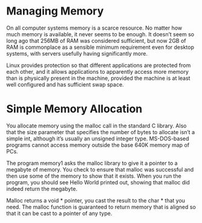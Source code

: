 <h1>Managing Memory</h1>
On all computer systems memory is a scarce resource. No matter how much memory is available, it never seems to be enough. It doesn’t seem so long ago that 256MB of RAM was considered sufficient, but now 2GB of RAM is commonplace as a sensible minimum requirement even for desktop systems, with servers usefully having significantly more.


Linux provides protection so that different applications are protected from each other, and it allows applications to apparently access more memory than is physically present in the machine, provided the machine is at least well configured and has sufficient swap space.

<h1>Simple Memory Allocation</h1>
You allocate memory using the malloc call in the standard C library. Also that the size parameter that specifies the number of bytes to allocate isn’t a simple int, although it’s usually an unsigned integer type. MS-DOS-based programs cannot access memory outside the base 640K memory map of PCs.

The program memory1 asks the malloc library to give it a pointer to a megabyte of memory. You check to ensure that malloc was successful and then use some of the memory to show that it exists. When you run the program, you should see Hello World printed out, showing that malloc did indeed return the megabyte.


Malloc returns a void * pointer, you cast the result to the char * that you need. The malloc function is guaranteed to return memory that is aligned so that it can be cast to a pointer of any type.

